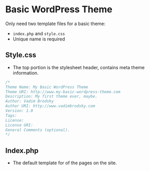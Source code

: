# Basic WordPress Theme

Only need two template files for a basic theme:

- `index.php` and `style.css`
- Unique name is required


## Style.css
- The top portion is the stylesheet header, contains meta theme information.

```css
/*
Theme Name: My Basic WordPress Theme
Theme URI: http://www.my-basic-wordpress-theme.com
Description: My first theme ever, maybe.
Author: Vadim Brodsky
Author URI: http://www.vadimbrodsky.com
Version: 1.0
Tags:
License:
License URI:
General Comments (optional).
*/
```

## Index.php
- The default template for of the pages on the site.